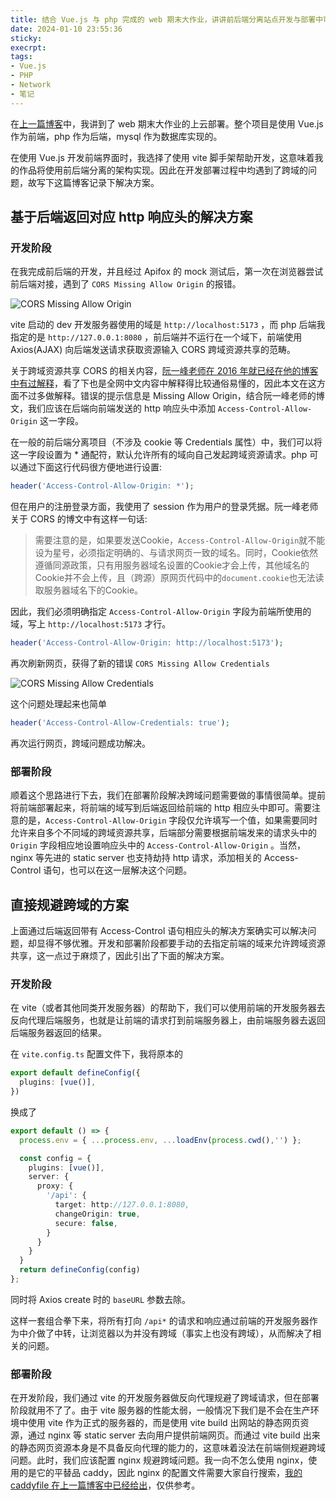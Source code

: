 ```yaml
---
title: 结合 Vue.js 与 php 完成的 web 期末大作业，讲讲前后端分离站点开发与部署中可能遇到的 CORS 跨域问题
date: 2024-01-10 23:55:36
sticky:
execrpt:
tags:
- Vue.js
- PHP
- Network
- 笔记
---
```


在[上一篇博客](/2023/12/27/php-and-vuejs-project-deploy-on-caddy/)中，我讲到了 web 期末大作业的上云部署。整个项目是使用 Vue.js 作为前端，php 作为后端，mysql 作为数据库实现的。

在使用 Vue.js 开发前端界面时，我选择了使用 vite 脚手架帮助开发，这意味着我的作品将使用前后端分离的架构实现。因此在开发部署过程中均遇到了跨域的问题，故写下这篇博客记录下解决方案。

## 基于后端返回对应 http 响应头的解决方案

### 开发阶段

在我完成前后端的开发，并且经过 Apifox 的 mock 测试后，第一次在浏览器尝试前后端对接，遇到了 `CORS Missing Allow Origin` 的报错。

![CORS Missing Allow Origin](https://static.031130.xyz/uploads/2024/08/12/659ec607c69af.webp)

vite 启动的 dev 开发服务器使用的域是 `http://localhost:5173` ，而 php 后端我指定的是 `http://127.0.0.1:8080` ，前后端并不运行在一个域下，前端使用 Axios(AJAX) 向后端发送请求获取资源输入 CORS 跨域资源共享的范畴。

关于跨域资源共享 CORS 的相关内容，[阮一峰老师在 2016 年就已经在他的博客中有过解释](https://www.ruanyifeng.com/blog/2016/04/cors.html)，看了下也是全网中文内容中解释得比较通俗易懂的，因此本文在这方面不过多做解释。错误的提示信息是 Missing Allow Origin，结合阮一峰老师的博文，我们应该在后端向前端发送的 http 响应头中添加 `Access-Control-Allow-Origin` 这一字段。

在一般的前后端分离项目（不涉及 cookie 等 Credentials 属性）中，我们可以将这一字段设置为 * 通配符，默认允许所有的域向自己发起跨域资源请求。php 可以通过下面这行代码很方便地进行设置:

```php
header('Access-Control-Allow-Origin: *');
```

但在用户的注册登录方面，我使用了 session 作为用户的登录凭据。阮一峰老师关于 CORS 的博文中有这样一句话:

> 需要注意的是，如果要发送Cookie，`Access-Control-Allow-Origin`就不能设为星号，必须指定明确的、与请求网页一致的域名。同时，Cookie依然遵循同源政策，只有用服务器域名设置的Cookie才会上传，其他域名的Cookie并不会上传，且（跨源）原网页代码中的`document.cookie`也无法读取服务器域名下的Cookie。

因此，我们必须明确指定 `Access-Control-Allow-Origin` 字段为前端所使用的域，写上 `http://localhost:5173` 才行。

```php
header('Access-Control-Allow-Origin: http://localhost:5173');
```

再次刷新网页，获得了新的错误 `CORS Missing Allow Credentials`

![CORS Missing Allow Credentials](https://static.031130.xyz/uploads/2024/08/12/659ec95acc0bc.webp)

这个问题处理起来也简单

```php
header('Access-Control-Allow-Credentials: true');
```

再次运行网页，跨域问题成功解决。

### 部署阶段

顺着这个思路进行下去，我们在部署阶段解决跨域问题需要做的事情很简单。提前将前端部署起来，将前端的域写到后端返回给前端的 http 相应头中即可。需要注意的是，`Access-Control-Allow-Origin` 字段仅允许填写一个值，如果需要同时允许来自多个不同域的跨域资源共享，后端部分需要根据前端发来的请求头中的 `Origin` 字段相应地设置响应头中的 `Access-Control-Allow-Origin` 。当然，nginx 等先进的 static server 也支持劫持 http 请求，添加相关的 Access-Control 语句，也可以在这一层解决这个问题。

## 直接规避跨域的方案

上面通过后端返回带有 Access-Control 语句相应头的解决方案确实可以解决问题，却显得不够优雅。开发和部署阶段都要手动的去指定前端的域来允许跨域资源共享，这一点过于麻烦了，因此引出了下面的解决方案。

### 开发阶段

在 vite（或者其他同类开发服务器）的帮助下，我们可以使用前端的开发服务器去反向代理后端服务，也就是让前端的请求打到前端服务器上，由前端服务器去返回后端服务器返回的结果。

在 `vite.config.ts` 配置文件下，我将原本的

```typescript
export default defineConfig({
  plugins: [vue()],
})
```

换成了

```typescript
export default () => {
  process.env = { ...process.env, ...loadEnv(process.cwd(),'') };

  const config = {
    plugins: [vue()],
    server: {
      proxy: {
        '/api': {
          target: http://127.0.0.1:8080,
          changeOrigin: true,
          secure: false,
        }
      }
    }
  }
  return defineConfig(config)
};
```

同时将 Axios create 时的 `baseURL` 参数去除。

这样一套组合拳下来，将所有打向 `/api*` 的请求和响应通过前端的开发服务器作为中介做了中转，让浏览器以为并没有跨域（事实上也没有跨域），从而解决了相关的问题。

### 部署阶段

在开发阶段，我们通过 vite 的开发服务器做反向代理规避了跨域请求，但在部署阶段就用不了了。由于 vite 服务器的性能太弱，一般情况下我们是不会在生产环境中使用 vite 作为正式的服务器的，而是使用 vite build 出网站的静态网页资源，通过 nginx 等 static server 去向用户提供前端网页。而通过 vite build 出来的静态网页资源本身是不具备反向代理的能力的，这意味着没法在前端侧规避跨域问题。此时，我们应该配置 nginx 规避跨域问题。我一向不怎么使用 nginx，使用的是它的平替品 caddy，因此 nginx 的配置文件需要大家自行搜索，[我的 caddyfile 在上一篇博客中已经给出](https://zhul.in/2023/12/27/php-and-vuejs-project-deploy-on-caddy/#Caddy-%E9%85%8D%E7%BD%AE)，仅供参考。

